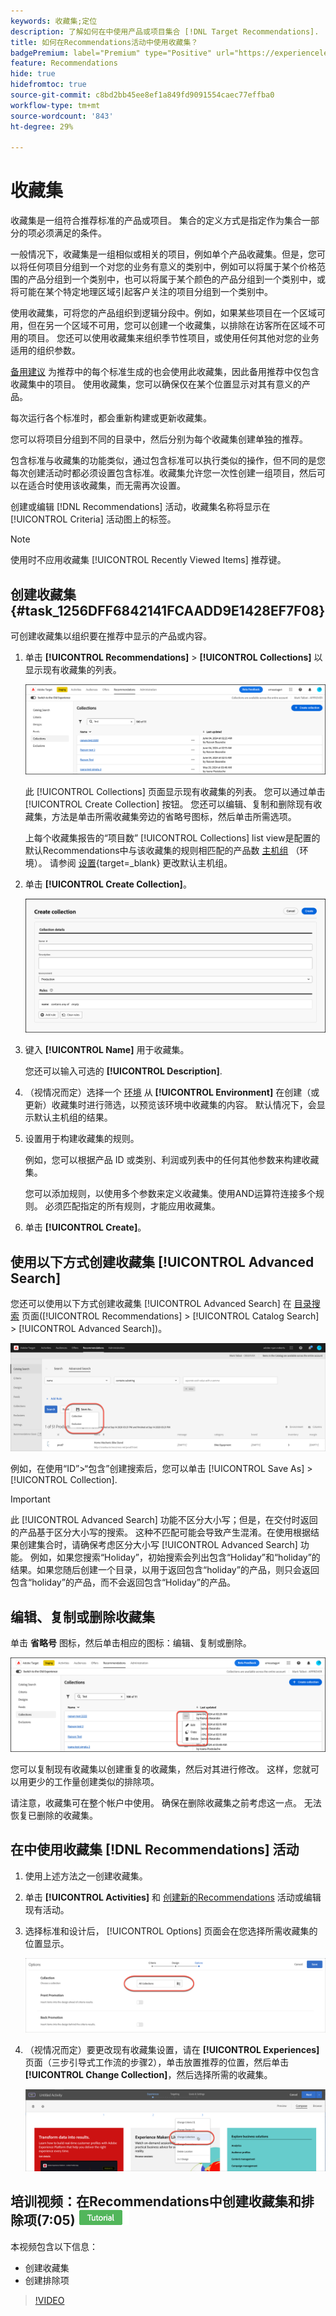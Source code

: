 ```yaml
---
keywords: 收藏集;定位
description: 了解如何在中使用产品或项目集合 [!DNL Target Recommendations].
title: 如何在Recommendations活动中使用收藏集？
badgePremium: label="Premium" type="Positive" url="https://experienceleague.adobe.com/docs/target/using/introduction/intro.html?lang=en#premium newtab=true" tooltip="请参阅Target Premium中包含的内容。"
feature: Recommendations
hide: true
hidefromtoc: true
source-git-commit: c8bd2bb45ee8ef1a849fd9091554caec77effba0
workflow-type: tm+mt
source-wordcount: '843'
ht-degree: 29%

---
```


# 收藏集

收藏集是一组符合推荐标准的产品或项目。 集合的定义方式是指定作为集合一部分的项必须满足的条件。

一般情况下，收藏集是一组相似或相关的项目，例如单个产品收藏集。但是，您可以将任何项目分组到一个对您的业务有意义的类别中，例如可以将属于某个价格范围的产品分组到一个类别中，也可以将属于某个颜色的产品分组到一个类别中，或将可能在某个特定地理区域引起客户关注的项目分组到一个类别中。

使用收藏集，可将您的产品组织到逻辑分段中。例如，如果某些项目在一个区域可用，但在另一个区域不可用，您可以创建一个收藏集，以排除在访客所在区域不可用的项目。 您还可以使用收藏集来组织季节性项目，或使用任何其他对您的业务适用的组织参数。

[备用建议](/help/main/c-recommendations/c-algorithms/backup-recs.md) 为推荐中的每个标准生成的也会使用此收藏集，因此备用推荐中仅包含收藏集中的项目。 使用收藏集，您可以确保仅在某个位置显示对其有意义的产品。

每次运行各个标准时，都会重新构建或更新收藏集。

您可以将项目分组到不同的目录中，然后分别为每个收藏集创建单独的推荐。

包含标准与收藏集的功能类似，通过包含标准可以执行类似的操作，但不同的是您每次创建活动时都必须设置包含标准。收藏集允许您一次性创建一组项目，然后可以在适合时使用该收藏集，而无需再次设置。

创建或编辑 [!DNL Recommendations] 活动，收藏集名称将显示在 [!UICONTROL Criteria] 活动图上的标签。

>[!NOTE]
>
>使用时不应用收藏集 [!UICONTROL Recently Viewed Items] 推荐键。

## 创建收藏集 {#task_1256DFF6842141FCAADD9E1428EF7F08}

可创建收藏集以组织要在推荐中显示的产品或内容。

1. 单击 **[!UICONTROL Recommendations]** > **[!UICONTROL Collections]** 以显示现有收藏集的列表。

   ![收藏集列表](assets/collections-list.png)

   此 [!UICONTROL Collections] 页面显示现有收藏集的列表。 您可以通过单击 [!UICONTROL Create Collection] 按钮。 您还可以编辑、复制和删除现有收藏集，方法是单击所需收藏集旁边的省略号图标，然后单击所需选项。

   上每个收藏集报告的“项目数” [!UICONTROL Collections] list view是配置的默认Recommendations中与该收藏集的规则相匹配的产品数 [主机组](/help/main/administrating-target/hosts.md) （环境）。 请参阅 [设置](https://experienceleague.adobe.com/docs/target-dev/developer/recommendations.html){target=_blank} 更改默认主机组。

1. 单击 **[!UICONTROL Create Collection]**。

   ![创建收藏集](/help/main/c-recommendations/c-products/assets/create-collection.png)

1. 键入 **[!UICONTROL Name]** 用于收藏集。

   您还可以输入可选的 **[!UICONTROL Description]**.

1. （视情况而定）选择一个 [环境](/help/main/administrating-target/environments.md) 从 **[!UICONTROL Environment]** 在创建（或更新）收藏集时进行筛选，以预览该环境中收藏集的内容。 默认情况下，会显示默认主机组的结果。

1. 设置用于构建收藏集的规则。

   例如，您可以根据产品 ID 或类别、利润或列表中的任何其他参数来构建收藏集。

   您可以添加规则，以使用多个参数来定义收藏集。使用AND运算符连接多个规则。 必须匹配指定的所有规则，才能应用收藏集。

1. 单击 **[!UICONTROL Create]**。

## 使用以下方式创建收藏集 [!UICONTROL Advanced Search]

您还可以使用以下方式创建收藏集 [!UICONTROL Advanced Search] 在 [目录搜索](/help/main/c-recommendations/c-products/catalog-search.md#save-as) 页面([!UICONTROL Recommendations] > [!UICONTROL Catalog Search] > [!UICONTROL Advanced Search])。

![“另存为”对话框](/help/main/c-recommendations/c-products/assets/save-as.png)

例如，在使用“ID”>“包含”创建搜索后，您可以单击 [!UICONTROL Save As] > [!UICONTROL Collection].

>[!IMPORTANT]
>
>此 [!UICONTROL Advanced Search] 功能不区分大小写；但是，在交付时返回的产品基于区分大小写的搜索。 这种不匹配可能会导致产生混淆。在使用根据结果创建集合时，请确保考虑区分大小写 [!UICONTROL Advanced Search] 功能。 例如，如果您搜索“Holiday”，初始搜索会列出包含“Holiday”和“holiday”的结果。如果您随后创建一个目录，以用于返回包含“holiday”的产品，则只会返回包含“holiday”的产品，而不会返回包含“Holiday”的产品。

## 编辑、复制或删除收藏集

单击 **省略号** 图标，然后单击相应的图标：编辑、复制或删除。

![悬停图标：编辑、复制和删除](/help/main/c-recommendations/c-products/assets/hover-icons-new.png)

您可以复制现有收藏集以创建重复的收藏集，然后对其进行修改。 这样，您就可以用更少的工作量创建类似的排除项。

请注意，收藏集可在整个帐户中使用。 确保在删除收藏集之前考虑这一点。 无法恢复已删除的收藏集。

## 在中使用收藏集 [!DNL Recommendations] 活动

1. 使用上述方法之一创建收藏集。

1. 单击 **[!UICONTROL Activities]** 和 [创建新的Recommendations](/help/main/c-recommendations/t-create-recs-activity/create-recs-activity.md) 活动或编辑现有活动。

1. 选择标准和设计后， [!UICONTROL Options] 页面会在您选择所需收藏集的位置显示。

   ![选择收藏集选项](/help/main/c-recommendations/c-products/assets/choose-collection.png)

1. （视情况而定）要更改现有收藏集设置，请在 **[!UICONTROL Experiences]** 页面（三步引导式工作流的步骤2），单击放置推荐的位置，然后单击 **[!UICONTROL Change Collection]**，然后选择所需的收藏集。

   ![更改收藏集选项](/help/main/c-recommendations/c-products/assets/change-collection.png)

## 培训视频：在Recommendations中创建收藏集和排除项(7:05) ![教程徽章](/help/main/assets/tutorial.png)

本视频包含以下信息：

* 创建收藏集
* 创建排除项

>[!VIDEO](https://video.tv.adobe.com/v/27689)